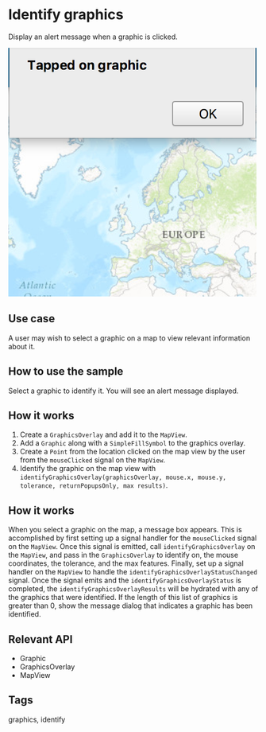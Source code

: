 # Identify graphics

Display an alert message when a graphic is clicked.

![](screenshot.png)

## Use case

A user may wish to select a graphic on a map to view relevant information about it.

## How to use the sample

Select a graphic to identify it. You will see an alert message displayed.

## How it works

1. Create a `GraphicsOverlay` and add it to the `MapView`.
2. Add a `Graphic` along with a `SimpleFillSymbol` to the graphics overlay.
3. Create a `Point` from the location clicked on the map view by the user from the `mouseClicked` signal on the `MapView`.
4. Identify the graphic on the map view with `identifyGraphicsOverlay(graphicsOverlay, mouse.x, mouse.y, tolerance, returnPopupsOnly, max results)`.

## How it works

When you select a graphic on the map, a message box appears. This is accomplished by first setting up a signal handler for the `mouseClicked` signal on the `MapView`. Once this signal is emitted, call `identifyGraphicsOverlay` on the `MapView`, and pass in the `GraphicsOverlay` to identify on, the mouse coordinates, the tolerance, and the max features. Finally, set up a signal handler on the `MapView` to handle the `identifyGraphicsOverlayStatusChanged` signal. Once the signal emits and the `identifyGraphicsOverlayStatus` is completed, the `identifyGraphicsOverlayResults` will be hydrated with any of the graphics that were identified. If the length of this list of graphics is greater than 0, show the message dialog that indicates a graphic has been identified.


## Relevant API

* Graphic
* GraphicsOverlay
* MapView

## Tags

graphics, identify
